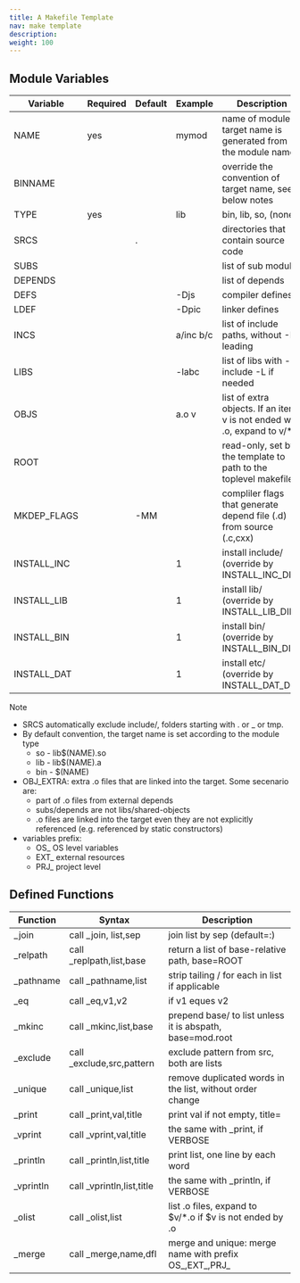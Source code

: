 ```yaml
---
title: A Makefile Template
nav: make template
description:
weight: 100
---
```


## Module Variables

|Variable    |Required| Default|Example  |Description                         |
|------------|--------|--------|---------|------------------------------------|
|NAME        |yes     |        |mymod    |name of module, target name is generated from the module name|
|BINNAME     |        |        |         |override the convention of target name, see below notes|
|TYPE        |yes     |        |lib      |bin, lib, so, (none)                |
|SRCS        |        |.       |         |directories that contain source code|
|SUBS        |        |        |         |list of sub modules                 |
|DEPENDS     |        |        |         |list of depends                     |
|DEFS        |        |        |-Djs     |compiler defines                    |
|LDEF        |        |        |-Dpic    |linker defines                      |
|INCS        |        |        |a/inc b/c|list of include paths, without -I leading|
|LIBS        |        |        |-labc    |list of libs with -l, include -L if needed|
|OBJS        |        |        |a.o v    |list of extra objects. If an item v is not ended with .o, expand to v/*.o |
|ROOT        |        |        |         |read-only, set by the template to path to the toplevel makefile |
|MKDEP_FLAGS |        |-MM     |         |compliler flags that generate depend file (.d) from source (.c,cxx)|
|INSTALL_INC |        |        |1        |install include/ (override by INSTALL_INC_DIR)|
|INSTALL_LIB |        |        |1        |install lib/ (override by INSTALL_LIB_DIR)|
|INSTALL_BIN |        |        |1        |install bin/ (override by INSTALL_BIN_DIR)|
|INSTALL_DAT |        |        |1        |install etc/ (override by INSTALL_DAT_DIR)|

Note

* SRCS automatically exclude include/, folders starting with . or _ or tmp.
* By default convention, the target name is set according to the module type
  * so - lib$(NAME).so
  * lib - lib$(NAME).a
  * bin - $(NAME)
* OBJ_EXTRA: extra .o files that are linked into the target. Some secenario are:
  * part of .o files from external depends
  * subs/depends are not libs/shared-objects
  * .o files are linked into the target even they are not explicitly referenced (e.g. referenced by static constructors)
* variables prefix:
  * OS_ OS level variables
  * EXT_ external resources
  * PRJ_ project level
  

## Defined Functions

|Function|Syntax                   |Description|
|--------|------------------------ |----------------------------------|
|_join   |call _join, list,sep     |join list by sep (default=:)|
|_relpath|call _replpath,list,base |return a list of base-relative path, base=ROOT|
|_pathname|call _pathname,list     |strip tailing / for each in list if applicable|
|_eq     |call _eq,v1,v2           |if v1 eques v2|
|_mkinc  |call _mkinc,list,base    |prepend base/ to list unless it is abspath, base=mod.root|
|_exclude|call _exclude,src,pattern|exclude pattern from src, both are lists|
|_unique |call _unique,list        |remove duplicated words in the list, without order change|
|_print  |call _print,val,title    |print val if not empty, title=|
|_vprint |call _vprint,val,title   |the same with _print, if VERBOSE|
|_println|call _println,list,title |print list, one line by each word|
|_vprintln|call _vprintln,list,title|the same with _println, if VERBOSE|
|_olist  |call _olist,list         |list .o files, expand to $v/*.o if $v is not ended by .o|
|_merge  |call _merge,name,dfl     |merge and unique: merge name with prefix OS_,EXT_,PRJ_|

